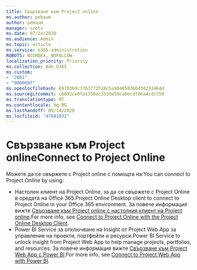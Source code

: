 ```yaml
---
title: Свързване към Project online
ms.author: pebaum
author: pebaum
manager: scotv
ms.date: 07/24/2020
ms.audience: Admin
ms.topic: article
ms.service: o365-administration
ROBOTS: NOINDEX, NOFOLLOW
localization_priority: Priority
ms.collection: Adm_O365
ms.custom:
- "2661"
- "9000697"
ms.openlocfilehash: 6970369c37b3772f28c5a98405836643d233464d
ms.sourcegitcommit: c6692ce0fa1358ec3529e59ca0ecdfdea4cdc759
ms.translationtype: MT
ms.contentlocale: bg-BG
ms.lasthandoff: 09/14/2020
ms.locfileid: "47681032"
---
```

# <a name="connect-to-project-online"></a><span data-ttu-id="11505-102">Свързване към Project online</span><span class="sxs-lookup"><span data-stu-id="11505-102">Connect to Project Online</span></span>

<span data-ttu-id="11505-103">Можете да се свържете с Project online с помощта на:</span><span class="sxs-lookup"><span data-stu-id="11505-103">You can connect to Project Online by using:</span></span>

- <span data-ttu-id="11505-104">Настолен клиент на Project Online, за да се свържете с Project Online в средата на Office 365.</span><span class="sxs-lookup"><span data-stu-id="11505-104">Project Online Desktop client to connect to Project Online in your Office 365 environment.</span></span> <span data-ttu-id="11505-105">За повече информация вижте [Свързване към Project online с настолния клиент на Project online](https://docs.microsoft.com/projectonline/connect-to-project-online-with-the-project-online-desktop-client).</span><span class="sxs-lookup"><span data-stu-id="11505-105">For more info, see [Connect to Project Online with the Project Online Desktop Client](https://docs.microsoft.com/projectonline/connect-to-project-online-with-the-project-online-desktop-client).</span></span>  
- <span data-ttu-id="11505-106">Power BI Service за отключване на Insight от Project Web App за управление на проекти, портфейли и ресурси.</span><span class="sxs-lookup"><span data-stu-id="11505-106">Power BI Service to unlock insight from Project Web App to help manage projects, portfolios, and resources.</span></span> <span data-ttu-id="11505-107">За повече информация вижте [Свързване към Project Web App с Power BI](https://docs.microsoft.com/power-bi/service-connect-to-project-online).</span><span class="sxs-lookup"><span data-stu-id="11505-107">For more info, see [Connect to Project Web App with Power BI](https://docs.microsoft.com/power-bi/service-connect-to-project-online).</span></span>  
